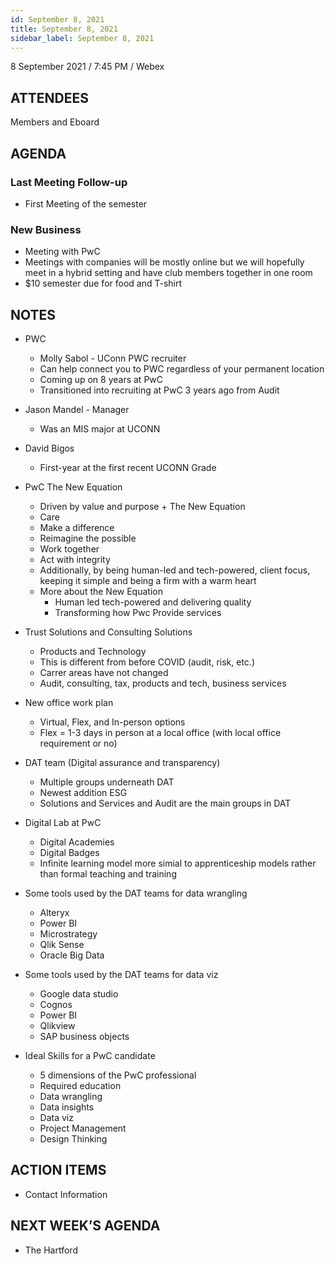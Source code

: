 ```yaml
---
id: September 8, 2021
title: September 8, 2021
sidebar_label: September 8, 2021
---
```


8 September 2021 / 7:45 PM / Webex

## ATTENDEES

Members and Eboard

## AGENDA

### Last Meeting Follow-up

- First Meeting of the semester 

### New Business

- Meeting with PwC
- Meetings with companies will be mostly online but we will hopefully meet in a hybrid setting and have club members together in one room
- $10 semester due for food and T-shirt

## NOTES
- PWC
    - Molly Sabol - UConn PWC recruiter
    - Can help connect you to PWC regardless of your permanent location
    - Coming up on 8 years at PwC 
    - Transitioned into recruiting at PwC 3 years ago from Audit
- Jason Mandel - Manager
    - Was an MIS major at UCONN
- David Bigos
    - First-year at the first recent UCONN Grade

- PwC The New Equation
    - Driven by value and purpose + The New Equation
    - Care
    - Make a difference
    - Reimagine the possible
    - Work together
    - Act with integrity
    - Additionally, by being human-led and tech-powered, client focus, keeping it simple and being a firm with a warm heart
    - More about the New Equation
        - Human led tech-powered and delivering quality
        - Transforming how Pwc Provide services
- Trust Solutions and Consulting Solutions 
    - Products and Technology
    - This is different from before COVID (audit, risk, etc.)
    - Carrer areas have not changed
    - Audit, consulting, tax, products and tech, business services
- New office work plan
    - Virtual, Flex, and In-person options
    - Flex = 1-3 days in person at a local office (with local office requirement or no)
- DAT team (Digital assurance and transparency)
    - Multiple groups underneath DAT
    - Newest addition ESG 
    - Solutions and Services and Audit are the main groups in DAT
- Digital Lab at PwC
    - Digital Academies
    - Digital Badges
    - Infinite learning model more simial to apprenticeship models rather than formal teaching and training
- Some tools used by the DAT teams for data wrangling
    - Alteryx
    - Power BI
    - Microstrategy
    - Qlik Sense
    - Oracle Big Data
- Some tools used by the DAT teams for data viz
    - Google data studio
    - Cognos
    - Power BI
    - Qlikview
    - SAP business objects
- Ideal Skills for a PwC candidate
    - 5 dimensions of the PwC professional
    - Required education
    - Data wrangling
    - Data insights
    - Data viz
    - Project Management
    - Design Thinking



## ACTION ITEMS

- Contact Information

## NEXT WEEK’S AGENDA

- The Hartford
